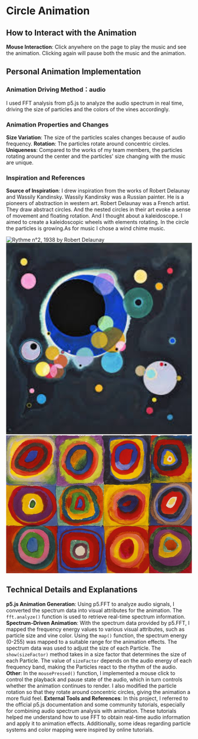 # Circle Animation

## How to Interact with the Animation
**Mouse Interaction**: Click anywhere on the page to play the music and see the animation. Clicking again will pause both the music and the animation.

## Personal Animation Implementation
### Animation Driving Method：**audio** 
I used FFT analysis from p5.js to analyze the audio spectrum in real time, driving the size of particles and the colors of the vines accordingly.

### Animation Properties and Changes
**Size Variation**: The size of the particles scales changes because of audio frequency.
**Rotation**: The particles rotate around concentric circles.
**Uniqueness**: Compared to the works of my team members, the particles rotating around the center and the particles' size changing with the music are unique.

### Inspiration and References
**Source of Inspiration**: I drew inspiration from the works of Robert Delaunay and Wassily Kandinsky. Wassily Kandinsky was a Russian painter. He is a pioneers of abstraction in western art. Robert Delaunay was a French artist. They draw abstract circles. And the nested circles in their art evoke a sense of movement and floating rotation. And I thought about a kaleidoscope. I aimed to create a kaleidoscopic wheels with elements rotating. In the circle the particles is growing.As for music I chose a wind chime music.
  
  ![Rythme n°2, 1938 by Robert Delaunay](/assets/Rythme%20n°2.png)
  ![Several Circles,1926 by Wassily Kandinsky](/assets/1926.png)
  ![Farbstudie Quadrate, 1913 by Wassily Kandinsky](/assets/Color%20study.png)

## Technical Details and Explanations
**p5.js Animation Generation**: Using p5.FFT to analyze audio signals, I converted the spectrum data into visual attributes for the animation. The `fft.analyze()` function is used to retrieve real-time spectrum information.
**Spectrum-Driven Animation**: With the spectrum data provided by p5.FFT, I mapped the frequency energy values to various visual attributes, such as particle size and vine color. Using the `map()` function, the spectrum energy (0-255) was mapped to a suitable range for the animation effects. The spectrum data was used to adjust the size of each Particle. The `show(sizeFactor)` method takes in a size factor that determines the size of each Particle. The value of `sizeFactor` depends on the audio energy of each frequency band, making the Particles react to the rhythm of the audio.
**Other**: In the `mousePressed()` function, I implemented a mouse click to control the playback and pause state of the audio, which in turn controls whether the animation continues to render. I also modified the particle rotation so that they rotate around concentric circles, giving the animation a more fluid feel.
**External Tools and References**: In this project, I referred to the official p5.js documentation and some community tutorials, especially for combining audio spectrum analysis with animation. These tutorials helped me understand how to use FFT to obtain real-time audio information and apply it to animation effects. Additionally, some ideas regarding particle systems and color mapping were inspired by online tutorials.